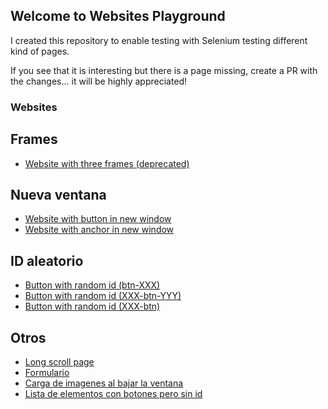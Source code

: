 ## Welcome to Websites Playground

I created this repository to enable testing with Selenium testing different kind of pages.

If you see that it is interesting but there is a page missing, create a PR with the changes... it will be highly appreciated!

### Websites

## Frames

- [Website with three frames (deprecated)](webs/frames.html)

## Nueva ventana

- [Website with button in new window](webs/new-window-js.html)
- [Website with anchor in new window](webs/new-window-blank.html)

## ID aleatorio

- [Button with random id (btn-XXX)](webs/random-elements-1.html)
- [Button with random id (XXX-btn-YYY)](webs/random-elements-2.html)
- [Button with random id (XXX-btn)](webs/random-elements-3.html)

## Otros

- [Long scroll page](webs/scroll-example-page.html)
- [Formulario](webs/form.html)
- [Carga de imagenes al bajar la ventana](webs/lazy-loading-images.html)
- [Lista de elementos con botones pero sin id](webs/button-without-id.html)
